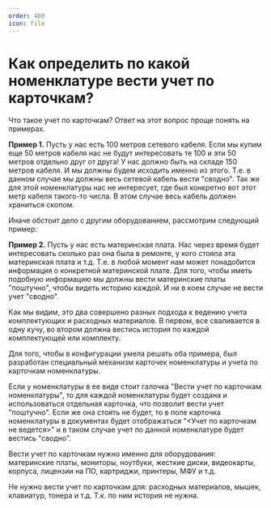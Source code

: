 ```yaml
---
order: 460
icon: file
---
```


# Как определить по какой номенклатуре вести учет по карточкам?
Что такое учет по карточкам? Ответ на этот вопрос проще понять на примерах.

**Пример 1.** Пусть у нас есть 100 метров сетевого кабеля. Если мы купим еще 50 метров кабеля нас не будут интересовать те 100 и эти 50 метров отдельно друг от друга! У нас должно быть на складе 150 метров кабеля. И мы должны будем исходить именно из этого. Т.е. в данном случае мы должны весь сетевой кабель вести "сводно". Так же для этой номенклатуры нас не интересует, где был конкретно вот этот метр кабеля такого-то числа. В этом случае весь кабель должен храниться скопом.

Иначе обстоит дело с другим оборудованием, рассмотрим следующий пример:

**Пример 2.** Пусть у нас есть материнская плата. Нас через время будет интересовать сколько раз она была в ремонте, у кого стояла эта материнская плата и т.д. Т.е. в любой момент нам может понадобится информация о конкретной материнской плате. Для того, чтобы иметь подобную информацию мы должны вести материнские платы "поштучно", чтобы видеть историю каждой. И ни в коем случае не вести учет "сводно".

Как мы видим, это два совершено разных подхода к ведению учета комплектующих и расходных материалов. В первом, все сваливается в одну кучу, во втором должна вестись история по каждой комплектующей или комплекту.

Для того, чтобы в конфигурации умела решать оба примера, был разработан специальный механизм  карточек номенклатуры и учета по карточкам номенклатуры.

Если у номенклатуры в ее виде стоит галочка "Вести учет по карточкам номенклатуры", то для каждой номенклатуры будет создана и использоваться отдельная карточка, что позволит вести учет "поштучно". Если же она стоять не будет, то в поле карточка номенклатуры в документах будет отображаться "<Учет по карточкам не ведется>" и в таком случае учет по данной номенклатуре будет вестись "сводно".

Вести учет по карточкам нужно именно для оборудования: материнские платы, мониторы, ноутбуки, жесткие диски, видеокарты, корпуса, лицензии на ПО, картриджи, принтеры, МФУ и т.д.

Не нужно вести учет по карточкам для: расходных материалов, мышек, клавиатур, тонера и т.д. Т.к. по ним история не нужна.



